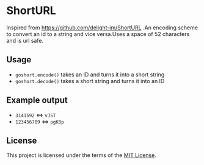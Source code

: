 # ShortURL

Inspired from https://github.com/delight-im/ShortURL .An encoding scheme
to convert an id to a string and vice versa.Uses a space of 52 characters and
is url safe.


## Usage

 * `goshort.encode()` takes an ID and turns it into a short string
 * `goshort.decode()` takes a short string and turns it into an ID



## Example output

 * `3141592` <=> `vJST`
 * `123456789` <=> `pgK8p`


## License

This project is licensed under the terms of the [MIT License](https://opensource.org/licenses/MIT).
